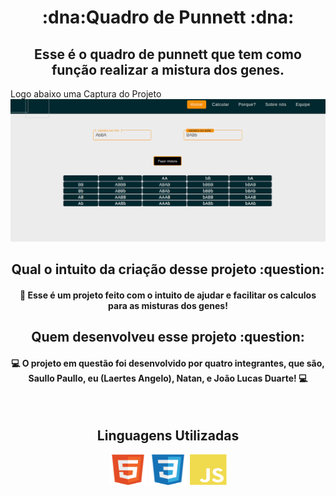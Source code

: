 <h1 align="center"> :dna:Quadro de Punnett :dna:</h1>

<h2 align="center">Esse é o quadro de punnett que tem como função realizar a mistura dos genes. </h2>

Logo abaixo uma Captura do Projeto
![Calculadora](Assets/Captura2Genes.png)
<div align="center">
<h2 align="center"> Qual o intuito da criação desse projeto :question: </h2>

#### :dna: Esse é um  projeto feito com o intuito de ajudar e facilitar os calculos para as misturas dos genes!

<h2 align="center"> Quem desenvolveu esse projeto :question: </h2> 

#### :computer: O projeto em questão foi desenvolvido por quatro integrantes, que são, Saullo Paullo, eu (Laertes Angelo), Natan, e João Lucas Duarte! :computer:
</div>

<div style="display: inline_block" align="center"><br>
  <h2  align="center"> Linguagens Utilizadas </h2>
  
  <img align="center"  height="50" width="60" src="https://raw.githubusercontent.com/devicons/devicon/master/icons/html5/html5-original.svg">
 
  <img align="center" height="50" width="60" src="https://raw.githubusercontent.com/devicons/devicon/master/icons/css3/css3-original.svg">
  <img align="center" height="50" width="60" src="https://raw.githubusercontent.com/devicons/devicon/master/icons/javascript/javascript-plain.svg">
</div>

